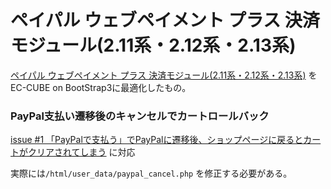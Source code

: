 # ペイパル ウェブペイメント プラス 決済モジュール(2.11系・2.12系・2.13系)
[ペイパル ウェブペイメント プラス 決済モジュール(2.11系・2.12系・2.13系)](http://www.ec-cube.net/products/detail.php?product_id=179) をEC-CUBE on BootStrap3に最適化したもの。

### PayPal支払い遷移後のキャンセルでカートロールバック
[issue #1 「PayPalで支払う」でPayPalに遷移後、ショップページに戻るとカートがクリアされてしまう](https://github.com/clicktx/eccube-on-bootstrap3-module-mdl_paypal/issues/1) に対応

実際には`/html/user_data/paypal_cancel.php` を修正する必要がある。
